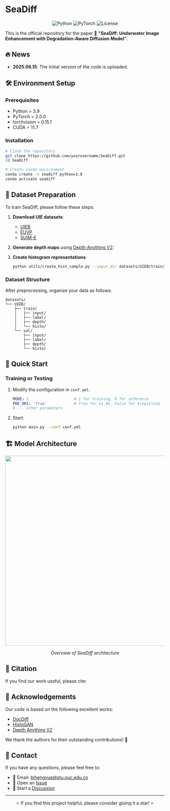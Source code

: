 # SeaDiff

<div align="center">

![Python](https://img.shields.io/badge/Python-3.8+-blue)
![PyTorch](https://img.shields.io/badge/PyTorch-1.7.0+-orange)
![License](https://img.shields.io/badge/License-MIT-green)

</div>

This is the official repository for the paper 📄 **"SeaDiff: Underwater Image Enhancement with Degradation-Aware Diffusion Model"**.

## 🔥 News
- **2025.06.15**: The initial version of the code is uploaded.


## 🛠️ Environment Setup

### Prerequisites
- Python = 3.9
- PyTorch = 2.0.0
- torchvision = 0.15.1
- CUDA = 11.7

### Installation
```bash
# Clone the repository
git clone https://github.com/yourusername/SeaDiff.git
cd SeaDiff

# Create conda environment
conda create -n seadiff python=3.8
conda activate seadiff
```

## 📂 Dataset Preparation

To train SeaDiff, please follow these steps:

1. **Download UIE datasets**: 
   - [UIEB](https://li-chongyi.github.io/proj_benchmark.html)
   - [EUVP](http://irvlab.cs.umn.edu/resources/euvp-dataset)
   - [SUIM-E](https://github.com/trentqq/SUIM-E)

2. **Generate depth maps** using [Depth Anything V2](https://github.com/DepthAnything/Depth-Anything-V2):

3. **Create histogram representations**:
   ```bash
   python utils/create_hist_sample.py --input_dir datasets/UIEB/train/input --output_dir datasets/UIEB/train/histo
   ```

### Dataset Structure
After preprocessing, organize your data as follows:
```
datasets/
└── UIEB/
    ├── train/
    │   ├── input/
    │   ├── label/
    │   ├── depth/
    │   └── histo/
    └── val/
        ├── input/
        ├── label/
        ├── depth/
        └── histo/
```

## 🚀 Quick Start

### Training or Testing
1. Modify the configuration in `conf.yml`:
   ```yaml
   MODE: 1                    # 1 for training, 0 for inference
   PRE_ORI: 'True'            # True for $x_0$, False for $\epsilon$
   # ... other parameters
   ```

2. Start:
   ```bash
   python main.py --conf conf.yml
   ```

## 🏗️ Model Architecture

<div align="center">
<img src="assets/architecture.png" width="600"/>
<p><em>Overview of SeaDiff architecture</em></p>
</div>

## 📜 Citation

If you find our work useful, please cite:


## 🤝 Acknowledgements

Our code is based on the following excellent works:
- [DocDiff](https://github.com/Royalvice/DocDiff)
- [HistoGAN](https://github.com/mahmoudnafifi/HistoGAN/tree/master) 
- [Depth Anything V2](https://github.com/jiaowoguanren0615/DepthAnythingV2)

We thank the authors for their outstanding contributions! 🙏

## 📧 Contact

If you have any questions, please feel free to:
- 📧 Email: [bihengyue@stu.ouc.edu.cn](mailto:bihengyue@stu.ouc.edu.cn)
- 🐛 Open an [Issue](https://github.com/Henry-Bi/SeaDiff/issues)
- 💬 Start a [Discussion](https://github.com/Henry-Bi/SeaDiff/discussions)

---

<div align="center">
⭐ If you find this project helpful, please consider giving it a star! ⭐
</div>
